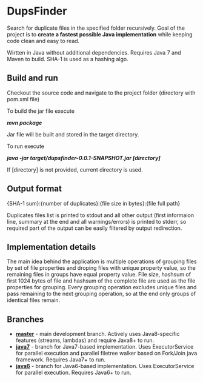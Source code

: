 DupsFinder
==========

Search for duplicate files in the specified folder recursively. Goal of the project is to **create a fastest possible Java implementation** while keeping code clean and easy to read. 

Wirtten in Java without additional dependencies. Requires Java 7 and Maven to build. SHA-1 is used as a hashing algo.

Build and run
-------------

Checkout the source code and navigate to the project folder (directory with pom.xml file)

To build the jar file execute

***mvn package***

Jar file will be built and stored in the target directory.

To run execute

***java -jar target/dupsfinder-0.0.1-SNAPSHOT.jar [directory]***

If [directory] is not provided, current directory is used.

Output format
-------------

{SHA-1 sum}:{number of duplicates}:{file size in bytes}:{file full path}

Duplicates files list is printed to stdout and all other output (first informaion line, summary at the end and all warnings/errors) is printed to stderr, so required part of the output can be easily filtered by output redirection.

Implementation details
----------------------

The main idea behind the application is multiple operations of grouping files by set of file properties and droping files with unique property value, so the remaining files in groups have equal property value. File size, hashsum of first 1024 bytes of file and hashsum of the complete file are used as the file properties for grouping. Every grouping operation excludes unique files and pass remaining to the next grouping operation, so at the end only groups of identical files remain.

Branches
--------
* [**master**](https://github.com/ava1ar/DupsFinder/tree/master) - main development branch. Actively uses Java8-specific features (streams, lambdas) and require Java8+ to run.
* [**java7**](https://github.com/ava1ar/DupsFinder/tree/java7) - branch for Java7-based implementation. Uses ExecutorService for parallel execution and parallel filetree walker based on Fork/Join java framework. Requires Java7+ to run.
* [**java6**](https://github.com/ava1ar/DupsFinder/tree/java6) - branch for Java6-based implementation. Uses ExecutorService for parallel execution. Requires Java6+ to run.

